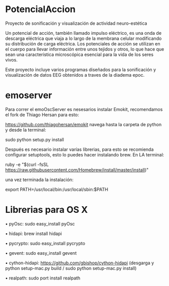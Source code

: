 PotencialAccion
===============

Proyecto de sonificación y visualización de actividad neuro-estética 

Un potencial de acción, también llamado impulso eléctrico, es una onda de descarga eléctrica que viaja a lo largo de 
la membrana celular modificando su distribución de carga eléctrica. Los potenciales de acción se utilizan en el cuerpo 
para llevar información entre unos tejidos y otros, lo que hace que sean una característica microscópica esencial para 
la vida de los seres vivos.

Este proyecto incluye varios programas diseñados para la sonificación y visualización de datos EEG obtenidos a traves
de la diadema epoc. 


emoserver
=========

Para correr el emoOscServer es nesesarios instalar Emokit, recomendamos el fork de Thiago Hersan para esto:

https://github.com/thiagohersan/emokit navega hasta la carpeta de python y desde la terminal: 

sudo python setup.py install


Después es necesario instalar varías librerias, para esto se recomienda configurar setuptools, esto lo puedes hacer instalando brew. En LA terminal: 

ruby -e "$(curl -fsSL https://raw.githubusercontent.com/Homebrew/install/master/install)" 

una vez terminada la instalación: 

export PATH=/usr/local/bin:/usr/local/sbin:$PATH


Librerias para OS X
===================

• pyOsc: sudo easy_install pyOsc

• hidapi: brew install hidapi 

• pycrypto: sudo easy_install pycrypto 

• gevent: sudo easy_install gevent 

• cython-hidapi:  https://github.com/gbishop/cython-hidapi 
  (desgarga y python setup-mac.py build / sudo python setup-mac.py install)

• realpath: sudo port install realpath



